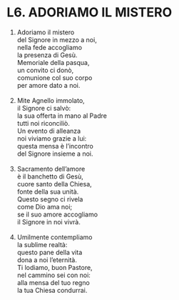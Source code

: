 # L6. ADORIAMO IL MISTERO

<ol>
  <li>Adoriamo il mistero<br>
    del Signore in mezzo a noi,<br>
    nella fede accogliamo<br>
    la presenza di Gesù.<br>
    Memoriale della pasqua,<br>
    un convito ci donò,<br>
    comunione col suo corpo<br>
    per amore dato a noi.</li><br>
  <li>Mite Agnello immolato,<br>
    il Signore ci salvò:<br>
    la sua offerta in mano al Padre<br>
    tutti noi riconciliò.<br>
    Un evento di alleanza<br>
    noi viviamo grazie a lui:<br>
    questa mensa è l’incontro<br>
    del Signore insieme a noi.</li><br>
  <li>Sacramento dell’amore<br>
    è il banchetto di Gesù,<br>
    cuore santo della Chiesa,<br>
    fonte della sua unità.<br>
    Questo segno ci rivela<br>
    come Dio ama noi;<br>
    se il suo amore accogliamo<br>
    il Signore in noi vivrà.</li><br>
  <li>Umilmente contempliamo<br>
    la sublime realtà:<br>
    questo pane della vita<br>
    dona a noi l’eternità.<br>
    Ti lodiamo, buon Pastore,<br>
    nel cammino sei con noi:<br>
    alla mensa del tuo regno<br>
    la tua Chiesa condurrai.</li>
</ol>
